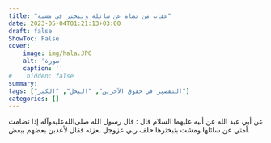 ```yaml
---
title: "عقاب من تضام عن سائله وتبختر في مشيه"
date: 2023-05-04T01:21:13+03:00
draft: false
ShowToc: False
cover:
    image: img/hala.JPG
    alt: 'صورة'
    caption: ''
#    hidden: false
summary: 
tags: ["التقصير في حقوق الآخرين", "البخل", "الكبر"]
categories: []
---
```

عن أبي عبد الله عن أبيه عليهما
السلام قال : قال رسول الله صلى‌الله‌عليه‌وآله إذا تضامت أمتي عن سائلها ومشت
بتبخترها حلف ربي عزوجل بعزته فقال لأعذبن بعضهم ببعض.


